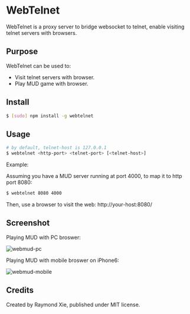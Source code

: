 # WebTelnet

WebTelnet is a proxy server to bridge websocket to telnet, enable visiting telnet servers with browsers.

## Purpose

WebTelnet can be used to:

* Visit telnet servers with browser.
* Play MUD game with browser.

## Install

```bash
$ [sudo] npm install -g webtelnet
```

## Usage

```bash
# by default, telnet-host is 127.0.0.1
$ webtelnet <http-port> <telnet-port> [<telnet-host>]
```

Example:

Assuming you have a MUD server running at port 4000, to map it to http port 8080:

```bash
$ webtelnet 8080 4000
```

Then, use a browser to visit the web: http://your-host:8080/

## Screenshot

Playing MUD with PC broswer:

![webmud-pc](https://github.com/mudchina/webtelnet/tree/master/docs/webmud-pc.jpg)

Playing MUD with mobile broswer on iPhone6:

![webmud-mobile](https://github.com/mudchina/webtelnet/tree/master/docs/webmud-ios.jpg)

## Credits

Created by Raymond Xie, published under MIT license.

